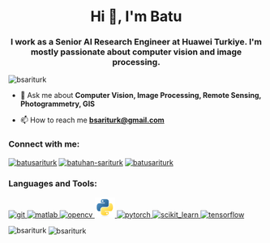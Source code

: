 <h1 align="center">Hi 👋, I'm Batu</h1>
<h3 align="center">I work as a Senior AI Research Engineer at Huawei Turkiye. I'm mostly passionate about computer vision and image processing.</h3>

<p align="left"> <img src="https://komarev.com/ghpvc/?username=bsariturk&label=Profile%20views&color=0e75b6&style=flat" alt="bsariturk" /> </p>

- 💬 Ask me about **Computer Vision, Image Processing, Remote Sensing, Photogrammetry, GIS**

- 📫 How to reach me **bsariturk@gmail.com**

<h3 align="left">Connect with me:</h3>
<p align="left">
<a href="https://twitter.com/batusariturk" target="blank"><img align="center" src="https://raw.githubusercontent.com/rahuldkjain/github-profile-readme-generator/master/src/images/icons/Social/twitter.svg" alt="batusariturk" height="30" width="40" /></a>
<a href="https://linkedin.com/in/batuhan-sariturk" target="blank"><img align="center" src="https://raw.githubusercontent.com/rahuldkjain/github-profile-readme-generator/master/src/images/icons/Social/linked-in-alt.svg" alt="batuhan-sariturk" height="30" width="40" /></a>
<a href="https://instagram.com/batusariturk" target="blank"><img align="center" src="https://raw.githubusercontent.com/rahuldkjain/github-profile-readme-generator/master/src/images/icons/Social/instagram.svg" alt="batusariturk" height="30" width="40" /></a>
</p>

<h3 align="left">Languages and Tools:</h3>
<p align="left"> <a href="https://git-scm.com/" target="_blank" rel="noreferrer"> <img src="https://www.vectorlogo.zone/logos/git-scm/git-scm-icon.svg" alt="git" width="40" height="40"/> </a> <a href="https://www.mathworks.com/" target="_blank" rel="noreferrer"> <img src="https://upload.wikimedia.org/wikipedia/commons/2/21/Matlab_Logo.png" alt="matlab" width="40" height="40"/> </a> <a href="https://opencv.org/" target="_blank" rel="noreferrer"> <img src="https://www.vectorlogo.zone/logos/opencv/opencv-icon.svg" alt="opencv" width="40" height="40"/> </a> <a href="https://www.python.org" target="_blank" rel="noreferrer"> <img src="https://raw.githubusercontent.com/devicons/devicon/master/icons/python/python-original.svg" alt="python" width="40" height="40"/> </a> <a href="https://pytorch.org/" target="_blank" rel="noreferrer"> <img src="https://www.vectorlogo.zone/logos/pytorch/pytorch-icon.svg" alt="pytorch" width="40" height="40"/> </a> <a href="https://scikit-learn.org/" target="_blank" rel="noreferrer"> <img src="https://upload.wikimedia.org/wikipedia/commons/0/05/Scikit_learn_logo_small.svg" alt="scikit_learn" width="40" height="40"/> </a> <a href="https://www.tensorflow.org" target="_blank" rel="noreferrer"> <img src="https://www.vectorlogo.zone/logos/tensorflow/tensorflow-icon.svg" alt="tensorflow" width="40" height="40"/> </a> </p>

<p><img align="left" src="https://github-readme-stats.vercel.app/api/top-langs?username=bsariturk&show_icons=true&locale=en&layout=compact" alt="bsariturk" /></p>

<p>&nbsp;<img align="center" src="https://github-readme-stats.vercel.app/api?username=bsariturk&show_icons=true&locale=en" alt="bsariturk" /></p>

